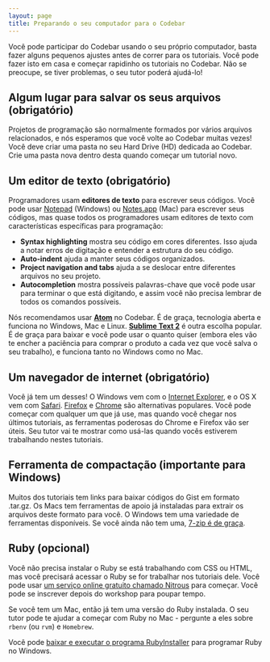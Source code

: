 ```yaml
---
layout: page
title: Preparando o seu computador para o Codebar
---
```


Você pode participar do Codebar usando o seu próprio computador, basta fazer alguns pequenos ajustes antes de correr para os tutoriais. Você pode fazer isto em casa e começar rapidinho os tutoriais no Codebar. Não se preocupe, se tiver problemas, o seu tutor poderá ajudá-lo!


## Algum lugar para salvar os seus arquivos (obrigatório)

Projetos de programação são normalmente formados por vários arquivos relacionados, e nós esperamos que você volte ao Codebar muitas vezes! Você deve criar uma pasta no seu Hard Drive (HD) dedicada ao Codebar. Crie uma pasta nova dentro desta quando começar um tutorial novo.


## Um editor de texto (obrigatório)

Programadores usam **editores de texto** para escrever seus códigos. Você pode usar [Notepad](https://pt.wikipedia.org/wiki/Bloco_de_Notas) (Windows) ou [Notes.app](https://en.wikipedia.org/wiki/Notes_%28application%29) (Mac) para escrever seus códigos, mas quase todos os programadores usam editores de texto com características específicas para programação:

- **Syntax highlighting** mostra seu código em cores diferentes. Isso ajuda a notar erros de digitação e entender a estrutura do seu código.
- **Auto-indent** ajuda a manter seus códigos organizados.
- **Project navigation and tabs** ajuda a se deslocar entre diferentes arquivos no seu projeto.
- **Autocompletion** mostra possíveis palavras-chave que você pode usar para terminar o que está digitando, e assim você não precisa lembrar de todos os comandos possíveis.

Nós recomendamos usar **[Atom](https://atom.io/)** no Codebar. É de graça, tecnologia aberta e funciona no Windows, Mac e Linux. **[Sublime Text 2](http://www.sublimetext.com/)** é outra escolha popular. É de graça para baixar e você pode usar o quanto quiser (embora eles vão te encher a paciência para comprar o produto a cada vez que você salva o seu trabalho), e funciona tanto no Windows como no Mac.


## Um navegador de internet (obrigatório)

Você já tem um desses! O Windows vem com o [Internet Explorer](http://windows.microsoft.com/pt-br/internet-explorer/), e o OS X vem com  [Safari](https://www.apple.com/br/safari/). [Firefox](https://www.mozilla.org/pt-BR/firefox/new/) e [Chrome](https://www.google.com.br/intl/pt-BR/chrome/) são alternativas populares. Você pode começar com qualquer um que já use, mas quando você chegar nos últimos tutoriais, as ferramentas poderosas do Chrome e Firefox vão ser úteis. Seu tutor vai te mostrar como usá-las quando vocês estiverem trabalhando nestes tutoriais.

## Ferramenta de compactação (importante para Windows)

Muitos dos tutoriais tem links para baixar códigos do Gist em formato .tar.gz. Os Macs tem ferramentas de apoio já instaladas para extrair os arquivos deste formato para você. O Windows tem uma variedade de ferramentas disponíveis. Se você ainda não tem uma, [7-zip é de graça](http://www.7-zip.org/).

## Ruby (opcional)

Você não precisa instalar o Ruby se está trabalhando com CSS ou HTML, mas você precisará acessar o Ruby se for trabalhar nos tutoriais dele. Você pode usar  [um serviço online gratuito chamado Nitrous](https://www.nitrous.io/) para começar. Você pode se inscrever depois do workshop para poupar tempo.

Se você tem um Mac, então já tem uma versão do Ruby instalada. O seu tutor pode te ajudar a começar com Ruby no Mac - pergunte a eles sobre `rbenv` (ou `rvm`) e `Homebrew`.

Você pode [baixar e executar o programa RubyInstaller](http://rubyinstaller.org/) para programar Ruby no Windows.



